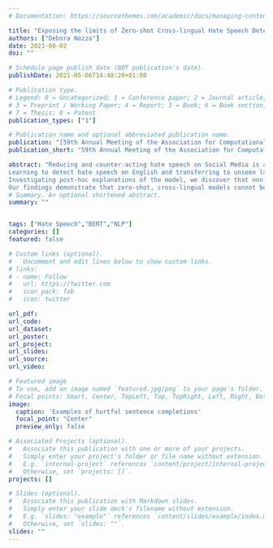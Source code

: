 ```yaml
---
# Documentation: https://sourcethemes.com/academic/docs/managing-content/

title: "Exposing the limits of Zero-shot Cross-lingual Hate Speech Detection"
authors: ["Debora Nozza"]
date: 2021-08-02
doi: ""

# Schedule page publish date (NOT publication's date).
publishDate: 2021-05-06T14:48:20+01:00

# Publication type.
# Legend: 0 = Uncategorized; 1 = Conference paper; 2 = Journal article;
# 3 = Preprint / Working Paper; 4 = Report; 5 = Book; 6 = Book section;
# 7 = Thesis; 8 = Patent
publication_types: ["1"]

# Publication name and optional abbreviated publication name.
publication: "[59th Annual Meeting of the Association for Computational Linguistics](https://2021.aclweb.org/calls/papers/)"
publication_short: "59th Annual Meeting of the Association for Computational Linguistics"

abstract: "Reducing and counter-acting hate speech on Social Media is a significant concern. Most of the proposed automatic methods are conducted exclusively on English and very few consistently labeled, non-English resources have been proposed.
Learning to detect hate speech on English and transferring to unseen languages seems an immediate solution. This work is the first to shed light on the limits of this zero-shot, cross-lingual transfer learning framework for hate speech detection. We use benchmark data sets in English, Italian, and Spanish to detect hate speech towards immigrants and women.
Investigating post-hoc explanations of the model, we discover that non-hateful, language-specific taboo interjections are misinterpreted as signals of hate speech.
Our findings demonstrate that zero-shot, cross-lingual models cannot be used as they are, but need to be carefully designed."
# Summary. An optional shortened abstract.
summary: ""


tags: ["Hate Speech","BERT","NLP"]
categories: []
featured: false

# Custom links (optional).
#   Uncomment and edit lines below to show custom links.
# links:
# - name: Follow
#   url: https://twitter.com
#   icon_pack: fab
#   icon: twitter

url_pdf:
url_code:
url_dataset:
url_poster:
url_project:
url_slides:
url_source:
url_video:

# Featured image
# To use, add an image named `featured.jpg/png` to your page's folder.
# Focal points: Smart, Center, TopLeft, Top, TopRight, Left, Right, BottomLeft, Bottom, BottomRight.
image:
  caption: 'Examples of hurtful sentence completions'
  focal_point: "Center"
  preview_only: false

# Associated Projects (optional).
#   Associate this publication with one or more of your projects.
#   Simply enter your project's folder or file name without extension.
#   E.g. `internal-project` references `content/project/internal-project/index.md`.
#   Otherwise, set `projects: []`.
projects: []

# Slides (optional).
#   Associate this publication with Markdown slides.
#   Simply enter your slide deck's filename without extension.
#   E.g. `slides: "example"` references `content/slides/example/index.md`.
#   Otherwise, set `slides: ""`.
slides: ""
---
```

